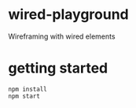 # wired-playground

Wireframing with wired elements

# getting started

```
npm install
npm start
```
